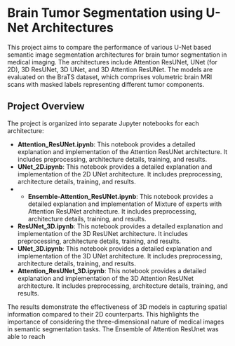 # Brain Tumor Segmentation using U-Net Architectures

This project aims to compare the performance of various U-Net based semantic image segmentation architectures for brain tumor segmentation in medical imaging. The architectures include Attention ResUNet, UNet (for 2D), 3D ResUNet, 3D UNet, and 3D Attention ResUNet. The models are evaluated on the BraTS dataset, which comprises volumetric brain MRI scans with masked labels representing different tumor components.

## Project Overview

The project is organized into separate Jupyter notebooks for each architecture:

* **Attention_ResUNet.ipynb**: This notebook provides a detailed explanation and implementation of the Attention ResUNet architecture. It includes preprocessing, architecture details, training, and results.
* **UNet_2D.ipynb**: This notebook provides a detailed explanation and implementation of the 2D UNet architecture. It includes preprocessing, architecture details, training, and results.
* * **Ensemble-Attention_ResUNet.ipynb**: This notebook provides a detailed explanation and implementation of Mixture of experts with Attention ResUNet architecture. It includes preprocessing, architecture details, training, and results.
* **ResUNet_3D.ipynb**: This notebook provides a detailed explanation and implementation of the 3D ResUNet architecture. It includes preprocessing, architecture details, training, and results.
* **UNet_3D.ipynb**: This notebook provides a detailed explanation and implementation of the 3D UNet architecture. It includes preprocessing, architecture details, training, and results.
* **Attention_ResUNet_3D.ipynb**: This notebook provides a detailed explanation and implementation of the 3D Attention ResUNet architecture. It includes preprocessing, architecture details, training, and results.

The results demonstrate the effectiveness of 3D models in capturing spatial information compared to their 2D counterparts. This highlights the importance of considering the three-dimensional nature of medical images in semantic segmentation tasks. The Ensemble of Attention ResUnet was able to reach 
